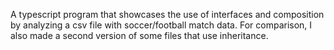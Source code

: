 A typescript program that showcases the use of interfaces and composition by analyzing a csv file with soccer/football match data.
For comparison, I also made a second version of some files that use inheritance.